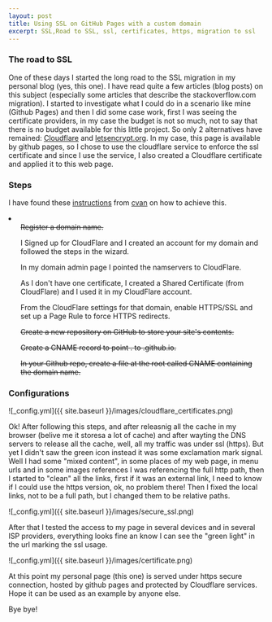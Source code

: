 ```yaml
---
layout: post
title: Using SSL on GitHub Pages with a custom domain
excerpt: SSL,Road to SSL, ssl, certificates, https, migration to ssl
---
```


### The road to SSL

One of these days I started the long road to the SSL migration in my personal blog (yes, this one). 
I have read quite a few articles (blog posts) on this subject (especially some articles that describe the stackoverflow.com migration). I started to investigate what I could do in a scenario like mine (Github Pages) and then I did some case work, first I was seeing the certificate providers, in my case the budget is not so much, not to say that there is no budget available for this little project. So only 2 alternatives have remained: [Cloudflare](https://www.cloudflare.com/) and [letsencrypt.org](https://letsencrypt.org/). In my case, this page is available by github pages, so I chose to use the cloudflare service to enforce the ssl certificate and since I use the service, I also created a Cloudflare certificate and applied it to this web page.

### Steps

I have found these [instructions](https://gist.github.com/cvan/8630f847f579f90e0c014dc5199c337b) from [cvan](https://github.com/cvan/) on how to achieve this.

<li>
	<ul><strike>Register a domain name.</strike></ul>
	<ul>I Signed up for CloudFlare and I created an account for my domain and followed the steps in the wizard.</ul>
	<ul>In my domain admin page I pointed the namservers to CloudFlare.</ul>
	<ul>As I don't have one certificate, I created a Shared Certificate (from CloudFlare) and I used it in my CloudFlare account.</ul>
	<ul>From the CloudFlare settings for that domain, enable HTTPS/SSL and set up a Page Rule to force HTTPS redirects.</ul>	
	<ul><strike>Create a new repository on GitHub to store your site's contents.</strike></ul>
	<ul><strike>Create a CNAME record to point <domain>.<tld> to <user>.github.io.</strike></ul>
	<ul><strike>In your Github repo, create a file at the root called CNAME containing the domain name.</strike></ul>	
</li>

### Configurations

![_config.yml]({{ site.baseurl }}/images/cloudflare_certificates.png)

Ok! After following this steps, and after releasnig all the cache in my browser (belive me it storesa a lot of cache) and after wayting the DNS servers to release all the cache, well, all my traffic was under ssl (https). But yet I didn't saw the green icon instead it was some exclamation mark signal. Well I had some "mixed content", in some places of my web page, in menu urls and in some images references I was referencing the full http path, then I started to "clean" all the links, first if it was an external link, I need to know if I could use the https version, ok, no problem there! Then I fixed the local links, not to be a full path, but I changed them to be relative paths.

![_config.yml]({{ site.baseurl }}/images/secure_ssl.png)

After that I tested the access to my page in several devices and in several ISP providers, everything looks fine an know I can see the "green light" in the url marking the ssl usage.

![_config.yml]({{ site.baseurl }}/images/certificate.png)

At this point my personal page (this one) is served under https secure connection, hosted by github pages and protected by Cloudflare services. Hope it can be used as an example by anyone else.

Bye bye!

